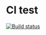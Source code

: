 # CI test

[![Build status](https://ci.appveyor.com/api/projects/status/dpf8lihu9lko56yk?svg=true)](https://ci.appveyor.com/project/alexandermedv/ajs-testing)